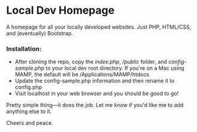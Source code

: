 # Local Dev Homepage
A homepage for all your locally developed websites. Just PHP, HTML/CSS, and (eventually) Bootstrap.

### Installation:
- After cloning the repo, copy the *index.php*, */public* folder, and *config-sample.php* to your local dev root directory. If you're on a Mac using MAMP, the default will be /Applications/MAMP/htdocs
- Update the config-sample.php information and then rename it to config.php
- Visit localhost in your web browser and you should be good to go!

Pretty simple thing&mdash;it does the job. Let me know if you'd like me to add anything else to it. 

Cheers and peace.